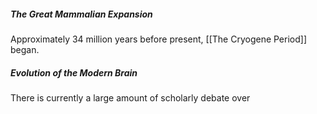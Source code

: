 

##### The Great Mammalian Expansion

Approximately 34 million years before present, [[The Cryogene Period]] began. 

##### Evolution of the Modern Brain

There is currently a large amount of scholarly debate over 